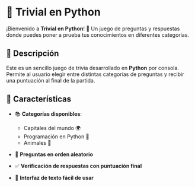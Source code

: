 # 🧠 Trivial en Python

¡Bienvenido a **Trivial en Python**! 🎉 Un juego de preguntas y respuestas donde puedes poner a prueba tus conocimientos en diferentes categorías.

## 🚀 Descripción

Este es un sencillo juego de trivia desarrollado en **Python** por consola. Permite al usuario elegir entre distintas categorías de preguntas y recibir una puntuación al final de la partida.

## 📌 Características

- 📚 **Categorías disponibles**:
  - Capitales del mundo 🌍
  - Programación en Python 🐍
  - Animales 🦁

- 🔀 **Preguntas en orden aleatorio**  
- ✅ **Verificación de respuestas con puntuación final**  
- 🎯 **Interfaz de texto fácil de usar**  


